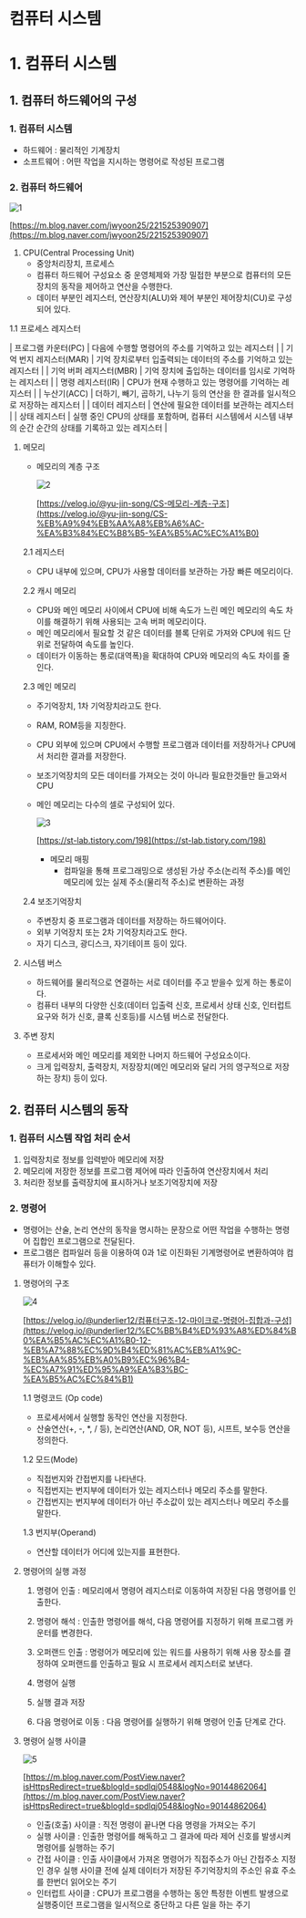 # 컴퓨터 시스템

# 1. 컴퓨터 시스템

## 1. 컴퓨터 하드웨어의 구성

### 1. 컴퓨터 시스템

- 하드웨어 : 물리적인 기계장치
- 소프트웨어 : 어떤 작업을 지시하는 명령어로 작성된 프로그램

### 2. 컴퓨터 하드웨어

![1](https://user-images.githubusercontent.com/97429679/166307112-9cb861af-af8a-4637-95af-9afd981e3bac.png)

[https://m.blog.naver.com/jwyoon25/221525390907](https://m.blog.naver.com/jwyoon25/221525390907)

1. CPU(Central Processing Unit) 
    - 중앙처리장치, 프로세스
    - 컴퓨터 하드웨어 구성요소 중 운영체제와 가장 밀접한 부분으로 컴퓨터의 모든 장치의 동작을 제어하고 연산을 수행한다.
    - 데이터 부분인 레지스터, 연산장치(ALU)와 제어 부분인 제어장치(CU)로 구성되어 있다.

1.1 프로세스 레지스터

| 프로그램 카운터(PC) | 다음에 수행할 명령어의 주소를 기억하고 있는 레지스터 |
| 기억 번지 레지스터(MAR) | 기억 장치로부터 입출력되는 데이터의 주소를 기억하고 있는 레지스터 |
| 기억 버퍼 레지스터(MBR) | 기억 장치에 출입하는 데이터를 임시로 기억하는 레지스터 |
| 명령 레지스터(IR) | CPU가 현재 수행하고 있는 명령어를 기억하는 레지스터 |
| 누산기(ACC) | 더하기, 빼기, 곱하기, 나누기 등의 연산을 한 결과를 일시적으로 저장하는 레지스터 |
| 데이터 레지스터 | 연산에 필요한 데이터를 보관하는 레지스터 |
| 상태 레지스터 | 실행 중인 CPU의 상태를 포함하며, 컴퓨터 시스템에서 시스템 내부의 순간 순간의 상태를 기록하고 있는 레지스터 |
1. 메모리
    - 메모리의 계층 구조
        
        ![2](https://user-images.githubusercontent.com/97429679/166307135-9de76051-b722-4227-a51a-65f09ce6384c.png)
        
        [https://velog.io/@yu-jin-song/CS-메모리-계층-구조](https://velog.io/@yu-jin-song/CS-%EB%A9%94%EB%AA%A8%EB%A6%AC-%EA%B3%84%EC%B8%B5-%EA%B5%AC%EC%A1%B0)
        
    
    2.1 레지스터
    
    - CPU 내부에 있으며, CPU가 사용할 데이터를 보관하는 가장 빠른 메모리이다.
    
    2.2 캐시 메모리
    
    - CPU와 메인 메모리 사이에서 CPU에 비해 속도가 느린 메인 메모리의 속도 차이를 해결하기 위해 사용되는 고속 버퍼 메모리이다.
    - 메인 메모리에서 필요할 것 같은 데이터를 블록 단위로 가져와 CPU에 워드 단위로 전달하여 속도를 높인다.
    - 데이터가 이동하는 통로(대역폭)을 확대하여 CPU와 메모리의 속도 차이를 줄인다.
    
    2.3 메인 메모리
    
    - 주기억장치, 1차 기억장치라고도 한다.
    - RAM, ROM등을 지칭한다.
    - CPU 외부에 있으며 CPU에서 수행할 프로그램과 데이터를 저장하거나 CPU에서 처리한 결과를 저장한다.
    - 보조기억장치의 모든 데이터를 가져오는 것이 아니라 필요한것들만 들고와서 CPU
    - 메인 메모리는 다수의 셀로 구성되어 있다.
        
        ![3](https://user-images.githubusercontent.com/97429679/166307141-5fb5dcee-c334-4eac-a07d-c1617b689c53.png)
        
        [https://st-lab.tistory.com/198](https://st-lab.tistory.com/198)
        
        - 메모리 매핑
            - 컴파일을 통해 프로그래밍으로 생성된 가상 주소(논리적 주소)를 메인 메모리에 있는 실제 주소(물리적 주소)로 변환하는 과정
            
    
    2.4 보조기억장치
    
    - 주변장치 중 프로그램과 데이터를 저장하는 하드웨어이다.
    - 외부 기억장치 또는 2차 기억장치라고도 한다.
    - 자기 디스크, 광디스크, 자기테이프 등이 있다.
    
2. 시스템 버스
    - 하드웨어를 물리적으로 연결하는 서로 데이터를 주고 받을수 있게 하는 통로이다.
    - 컴퓨터 내부의 다양한 신호(데이터 입출력 신호, 프로세서 상태 신호, 인터럽트 요구와 허가 신호, 클록 신호등)를 시스템 버스로 전달한다.

1. 주변 장치
    - 프로세서와 메인 메모리를 제외한 나머지 하드웨어 구성요소이다.
    - 크게 입력장치, 출력장치, 저장장치(메인 메모리와 달리 거의 영구적으로 저장하는 장치) 등이 있다.
    

## 2. 컴퓨터 시스템의 동작

### 1. 컴퓨터 시스템 작업 처리 순서

1. 입력장치로 정보를 입력받아 메모리에 저장
2. 메모리에 저장한 정보를 프로그램 제어에 따라 인출하여 연산장치에서 처리
3. 처리한 정보를 출력장치에 표시하거나 보조기억장치에 저장

### 2. 명령어

- 명령어는 산술, 논리 연산의 동작을 명시하는 문장으로 어떤 작업을 수행하는 명령어 집합인 프로그램으로 전달된다.
- 프로그램은 컴파일러 등을 이용하여 0과 1로 이진화된 기계명령어로 변환하여야 컴퓨터가 이해할수 있다.

1. 명령어의 구조
    
    ![4](https://user-images.githubusercontent.com/97429679/166307149-8627f20e-63f9-4921-b948-c4b5338a8cb2.png)
    
    [https://velog.io/@underlier12/컴퓨터구조-12-마이크로-명령어-집합과-구성](https://velog.io/@underlier12/%EC%BB%B4%ED%93%A8%ED%84%B0%EA%B5%AC%EC%A1%B0-12-%EB%A7%88%EC%9D%B4%ED%81%AC%EB%A1%9C-%EB%AA%85%EB%A0%B9%EC%96%B4-%EC%A7%91%ED%95%A9%EA%B3%BC-%EA%B5%AC%EC%84%B1)
    
    1.1 명령코드 (Op code)
    
    - 프로세서에서 실행할 동작인 연산을 지정한다.
    - 산술연산(+, -, *, / 등), 논리연산(AND, OR, NOT 등), 시프트, 보수등 연산을 정의한다.
    
    1.2 모드(Mode)
    
    - 직접번지와 간접번지를 나타낸다.
    - 직접번지는 번지부에 데이터가 있는 레지스터나 메모리 주소를 말한다.
    - 간접번지는 번지부에 데이터가 아닌 주소값이 있는 레지스터나 메모리 주소를 말한다.
    
    1.3 번지부(Operand)
    
    - 연산할 데이터가 어디에 있는지를 표현한다.
    
2. 명령어의 실행 과정
    
    1) 명령어 인출 : 메모리에서 명령어 레지스터로 이동하여 저장된 다음 명령어를 인출한다.
    
    2) 명령어 해석 : 인출한 명령어를 해석, 다음 명령어를 지정하기 위해 프로그램 카운터를 변경한다.
    
    3) 오퍼랜드 인출 : 명령어가 메모리에 있는 워드를 사용하기 위해 사용 장소를 결정하여 오퍼랜드를 인출하고 필요 시 프로세서 레지스터로 보낸다.
    
    4) 명령어 실행
    
    5) 실행 결과 저장
    
    6) 다음 명령어로 이동 : 다음 명령어를 실행하기 위해 명령어 인출 단계로 간다.
    
3. 명령어 실행 사이클
    
    ![5](https://user-images.githubusercontent.com/97429679/166307154-cf5ee66a-2b94-4d68-a7be-bc2984733275.png)
    
    [https://m.blog.naver.com/PostView.naver?isHttpsRedirect=true&blogId=spdlqj0548&logNo=90144862064](https://m.blog.naver.com/PostView.naver?isHttpsRedirect=true&blogId=spdlqj0548&logNo=90144862064)
    
    - 인출(호출) 사이클 : 직전 명령이 끝나면 다음 명령을 가져오는 주기
    - 실행 사이클 : 인출한 명령어를 해독하고 그 결과에 따라 제어 신호를 발생시켜 명령어를 실행하는 주기
    - 간접 사이클 : 인출 사이클에서 가져온 명령어가 직접주소가 아닌 간접주소 지정인 경우 실행 사이클 전에 실제 데이터가 저장된 주기억장치의 주소인 유효 주소를 한번더 읽어오는 주기
    - 인터럽트 사이클 : CPU가 프로그램을 수행하는 동안 특정한 이벤트 발생으로 실행중이던 프로그램을 일시적으로 중단하고 다른 일을 하는 주기
